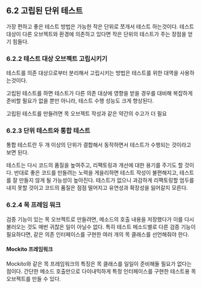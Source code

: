 ## 6.2 고립된 단위 테스트
가장 편하고 좋은 테스트 방법은 가능한 작은 단위로 쪼개서 테스트 하는것이다.
테스트 대상이 다른 오브젝트와 환경에 의존하고 있다면 작은 단위의 테스트가 주는 장점을 얻기 힘들다.

### 6.2.2 테스트 대상 오브젝트 고립시키기
테스트를 의존 대상으로부터 분리해서 고립시키는 방법은 테스트를 위한 대역을 사용하는것이다.

고립된 테스트를 하면 테스트가 다른 의존 대상에 영향을 받을 경우를 대비해 복잡하게 준비할 필요가 없을 뿐만 아니라,
테스트 수행 성능도 크게 향상된다.

고립된 테스트를 만들려면 목 오브젝트 작성과 같은 약간의 수고가 더 필요


### 6.2.3 단위 테스트와 통합 테스트
통합 테스트란 두 개 이상의 단위가 결합해서 동작하면서 테스트가 수행되는 것이라고 보면 된다.

테스트는 다시 코드의 품질을 높여주고, 리팩토링과 개선에 대한 용기를 주기도 할 것이다. 반대로 좋은 코드를 만들려는 노력을 
게을리하면 테스트 작성이 불편해지고, 테스트를 잘 만들지 않게 될 가능성이 높아진다. 테스트가 없으니 과감하게 리팩토링할
엄두를 내지 못할 것이고 코드의 품질은 점점 떨어지고 유연성과 확장성을 잃어갈지 모른다.

### 6.2.4 목 프레임 워크
검증 기능이 있는 목 오브젝트로 만들려면, 메소드의 호출 내용을 저장했다가 이를 다시 불러오는 것도 매번 귀찮은 일이 아닐수 없다.
특히 테스트 메소드별로 다른 검증 기능이 필요하다면, 같은 의존 인터페이스를 구현한 여러 개의 목 클래스를 선언해줘야 한다.

#### Mockito 프레임워크
Mockito와 같은 목 프레임워크의 특징은 목 클래스를 일일이 준비해둘 필요가 없다는 점이다. 간단한 메소드 호출만으로 다이내믹하게 특정
인터페이스를 구현한 테스트용 목 오브젝트를 만들 수 있다. 
